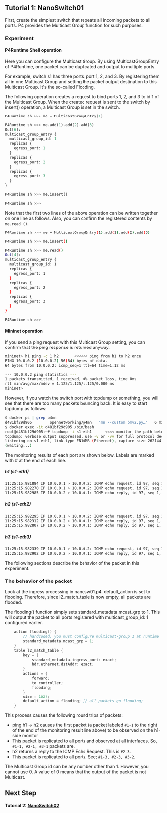 ## Tutorial 1: NanoSwitch01

First, create the simplest switch that repeats all incoming packets to all ports. P4 provides the Multicast Group function for such purposes.

### Experiment

#### P4Runtime Shell operation

Here you can configure the Multicast Group. By using MulticastGroupEntry of P4Runtime, one packet can be duplicated and output to multiple ports.

For example, switch s1 has three ports, port 1, 2, and 3. By registering them all in one Multicast Group and setting the packet output destination to this Multicast Group. It's the so-called Flooding.

The following operation creates a request to bind ports 1, 2, and 3 to id 1 of the Multicast Group. When the created request is sent to the switch by insert() operation, a Multicast Group is set in the switch.

```python
P4Runtime sh >>> me = MulticastGroupEntry(1)

P4Runtime sh >>> me.add(1).add(2).add(3)
Out[6]: 
multicast_group_entry {
  multicast_group_id: 1
  replicas {
    egress_port: 1
  }
  replicas {
    egress_port: 2
  }
  replicas {
    egress_port: 3
  }
}

P4Runtime sh >>> me.insert()

P4Runtime sh >>> 
```

Note that the first two lines of the above operation can be written together on one line as follows. Also, you can confirm the registered contents by ```me.read ()```.

```bash
P4Runtime sh >>> me = MulticastGroupEntry(1).add(1).add(2).add(3)

P4Runtime sh >>> me.insert()                                                                                                                   

P4Runtime sh >>> me.read()                                                                                                                     
Out[4]: 
multicast_group_entry {
  multicast_group_id: 1
  replicas {
    egress_port: 1
  }
  replicas {
    egress_port: 2
  }
  replicas {
    egress_port: 3
  }
}

P4Runtime sh >>> 
```

#### Mininet operation

If you send a ping request with this Multicast Group setting, you can confirm that the ping response is returned anyway.
```bash
mininet> h1 ping -c 1 h2       <<<<<< ping from h1 to h2 once
PING 10.0.0.2 (10.0.0.2) 56(84) bytes of data.
64 bytes from 10.0.0.2: icmp_seq=1 ttl=64 time=1.12 ms

--- 10.0.0.2 ping statistics ---
1 packets transmitted, 1 received, 0% packet loss, time 0ms
rtt min/avg/max/mdev = 1.125/1.125/1.125/0.000 ms
mininet> 
```

However, if you watch the switch port with tcpdump or something, you will see that there are too many packets bouncing back. It is easy to start tcpdump as follows:

```bash
$ docker ps | grep p4mn 
d481bf29d905        opennetworking/p4mn   "mn --custom bmv2.py…"   6 minutes ago       Up 6 minutes        0.0.0.0:50001->50001/tcp, 50002-50999/tcp   great_carson
$ docker exec -it d481bf29d905 /bin/bash
root@d481bf29d905:~# tcpdump -i s1-eth1      <<<< monitor the path between s1 and h1
tcpdump: verbose output suppressed, use -v or -vv for full protocol decode
listening on s1-eth1, link-type EN10MB (Ethernet), capture size 262144 bytes
(waiting...)
```

The monitoring results of each port are shown below. Labels are marked with # at the end of each line.

#####  h1 (s1-eth1)

```bash
11:25:15.981884 IP 10.0.0.1 > 10.0.0.2: ICMP echo request, id 97, seq 1, length 64 #1-1
11:25:15.982270 IP 10.0.0.1 > 10.0.0.2: ICMP echo request, id 97, seq 1, length 64 #1-2
11:25:15.982985 IP 10.0.0.2 > 10.0.0.1: ICMP echo reply, id 97, seq 1, length 64 #1-3
```

##### h2 (s1-eth2)

```bash
11:25:15.982295 IP 10.0.0.1 > 10.0.0.2: ICMP echo request, id 97, seq 1, length 64 #2-1
11:25:15.982312 IP 10.0.0.2 > 10.0.0.1: ICMP echo reply, id 97, seq 1, length 64 #2-2
11:25:15.982807 IP 10.0.0.2 > 10.0.0.1: ICMP echo reply, id 97, seq 1, length 64 #2-3
```

##### h3 (s1-eth3)

```bash
11:25:15.982339 IP 10.0.0.1 > 10.0.0.2: ICMP echo request, id 97, seq 1, length 64 #3-1
11:25:15.982902 IP 10.0.0.2 > 10.0.0.1: ICMP echo reply, id 97, seq 1, length 64 #3-2
```

The following sections describe the behavior of the packet in this experiment.

### The behavior of the packet

Look at the ingress processing in nanosw01.p4. default_action is set to flooding. Therefore, since l2_match_table is now empty, all packets are flooded.

The flooding() function simply sets standard_metadata.mcast_grp to 1. This will output the packet to all ports registered with multicast_group_id: 1 configured earlier.

```C++
    action flooding() {
        // hardcoded, you must configure multicast-group 1 at runtime
        standard_metadata.mcast_grp = 1;
    }
    table l2_match_table {
        key = {
            standard_metadata.ingress_port: exact;
            hdr.ethernet.dstAddr: exact;
        }
        actions = {
            forward;
            to_controller;
            flooding;
        }
        size = 1024;
        default_action = flooding; // all packets go flooding;
    }

```

This process causes the following round trips of packets:

- ping h1 -> h2 causes the first packet (a packet labeled ```#1-1``` to the right of the end of the monitoring result line above) to be observed on the h1-side monitor
-  This packet is replicated to all ports and observed at all interfaces. So, ```#1-1, #2-1, #3-1``` packets are.
- h2 returns a reply to the ICMP Echo Request. This is ```#2-3```.
-  This packet is replicated to all ports. See; ```#1-3, #2-3, #3-2```.

The Multicast Group id can be any number other than 1. However, you cannot use 0. A value of 0 means that the output of the packet is not Multicast.



## Next Step

#### Tutorial 2: [NanoSwitch02](t2_nanosw02.md)